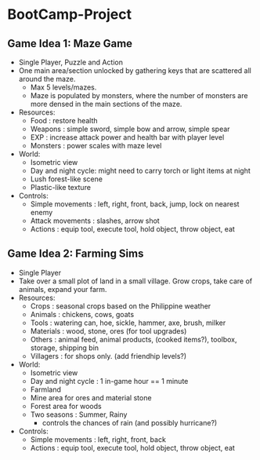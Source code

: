 # BootCamp-Project

## Game Idea 1: Maze Game
- Single Player, Puzzle and Action
- One main area/section unlocked by gathering keys that are scattered all around the maze.
  - Max 5 levels/mazes.
  - Maze is populated by monsters, where the number of monsters are more densed in the main sections of the maze.
- Resources:
  - Food     : restore health
  - Weapons  : simple sword, simple bow and arrow, simple spear
  - EXP      : increase attack power and health bar with player level
  - Monsters : power scales with maze level
- World:
  - Isometric view
  - Day and night cycle: might need to carry torch or light items at night
  - Lush forest-like scene
  - Plastic-like texture
- Controls:
  - Simple movements  : left, right, front, back, jump, lock on nearest enemy
  - Attack movements  : slashes, arrow shot
  - Actions           : equip tool, execute tool, hold object, throw object, eat
 
## Game Idea 2: Farming Sims
- Single Player
- Take over a small plot of land in a small village. Grow crops, take care of animals, expand your farm.
- Resources:
  - Crops      : seasonal crops based on the Philippine weather
  - Animals    : chickens, cows, goats
  - Tools      : watering can, hoe, sickle, hammer, axe, brush, milker
  - Materials  : wood, stone, ores (for tool upgrades)
  - Others     : animal feed, animal products, (cooked items?), toolbox, storage, shipping bin
  - Villagers  : for shops only. (add friendhip levels?)
- World:
  - Isometric view
  - Day and night cycle  : 1 in-game hour == 1 minute
  - Farmland
  - Mine area for ores and material stone
  - Forest area for woods
  - Two seasons  : Summer, Rainy
    - controls the chances of rain (and possibly hurricane?) 
- Controls:
  - Simple movements  : left, right, front, back
  - Actions           : equip tool, execute tool, hold object, throw object, eat
